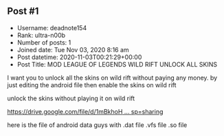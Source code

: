 ## Post #1
- Username: deadnote154
- Rank: ultra-n00b
- Number of posts: 1
- Joined date: Tue Nov 03, 2020 8:16 am
- Post datetime: 2020-11-03T00:21:29+00:00
- Post Title: MOD LEAGUE OF LEGENDS WILD RIFT UNLOCK ALL SKINS

I want you to unlock all the skins on wild rift without paying any money. by just editing the android file then enable the skins on wild rift

unlock the skins without playing it on wild rift


[https://drive.google.com/file/d/1mBkhoH ... sp=sharing](https://drive.google.com/file/d/1mBkhoHfkIi3aM0rT7CJIaRNm2-wfTTcT/view?usp=sharing)

here is the file of android data guys with .dat file .vfs file .so file
